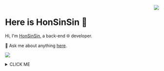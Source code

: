 <!--
# Here is HonSinSin
![](https://img.shields.io/badge/dynamic/json?color=000000&label=GitHub&query=%24.data.totalSubs&suffix=%20followers&url=https%3A%2F%2Fapi.spencerwoo.com%2Fsubstats%2F%3Fsource%3Dgithub%26queryKey%3DHonSinSin)

![Anurag's GitHub stats](https://github-readme-stats.vercel.app/api?username=HonSinSin&theme=material-palenight&show_icons=true)

## Welcome to my blog! ➡️➡️ [Click me!]()

💬 Ask me about anything [here](https://github.com/HonSinSin/HonSinSin/issues).

![](https://visitor-badge.laobi.icu/badge?page_id=HonSinSin.HonSinSin)
-->

<img align='right' src='https://github-readme-stats.vercel.app/api?username=HonSinSin&show_icons=true&&theme=default&hide=["contribs"]&&hide_title=true' /> 

# Here is HonSinSin 👋

Hi, I'm [HonSinSin](https://www.huiyadan.com), a back-end 🌐 developer.

💬 Ask me about anything [here](https://github.com/HonSinSin/HonSinSin/issues).

![](https://visitor-badge.laobi.icu/badge?page_id=HonSinSin.HonSinSin)

<details>
<summary>CLICK ME</summary>

![ip test](https://ip.ntrqq.net/images/shana.png?uospqorku4j)
</details>

<!--
[![stat](https://github-readme-stats.vercel.app/api?username=HonSinSin&show_icons=true&&theme=default&hide=["contribs"])](https://github.com/HonSinSin)

[![Top Langs](https://github-readme-stats.vercel.app/api/top-langs/?username=HonSinSin&layout=compact)](https://github.com/HonSinSin)
-->
